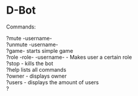 # D-Bot

Commands: <br>

?mute -username- <br>
?unmute -username- <br>
?game- starts simple game <br>
?role -role- -username- - Makes user a certain role <br>
?stop  - kills the bot <br> 
?help lists all commands <br>
?owner - displays owner <br>
?users - displays the amount of users <br>
?
